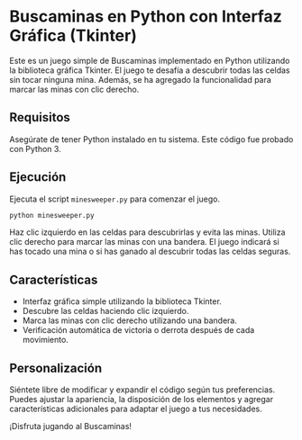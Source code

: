 # Buscaminas en Python con Interfaz Gráfica (Tkinter)

Este es un juego simple de Buscaminas implementado en Python utilizando la biblioteca gráfica Tkinter. El juego te desafía a descubrir todas las celdas sin tocar ninguna mina. Además, se ha agregado la funcionalidad para marcar las minas con clic derecho.

## Requisitos

Asegúrate de tener Python instalado en tu sistema. Este código fue probado con Python 3.

## Ejecución

Ejecuta el script `minesweeper.py` para comenzar el juego.

```bash
python minesweeper.py
```

Haz clic izquierdo en las celdas para descubrirlas y evita las minas. Utiliza clic derecho para marcar las minas con una bandera. El juego indicará si has tocado una mina o si has ganado al descubrir todas las celdas seguras.

## Características

- Interfaz gráfica simple utilizando la biblioteca Tkinter.
- Descubre las celdas haciendo clic izquierdo.
- Marca las minas con clic derecho utilizando una bandera.
- Verificación automática de victoria o derrota después de cada movimiento.

## Personalización

Siéntete libre de modificar y expandir el código según tus preferencias. Puedes ajustar la apariencia, la disposición de los elementos y agregar características adicionales para adaptar el juego a tus necesidades.

¡Disfruta jugando al Buscaminas!
```
